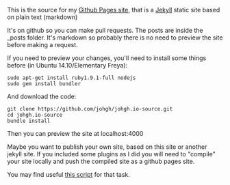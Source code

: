 This is the source for my [Github Pages site](http://johgh.github.io/), that is a [Jekyll](http://jekyllrb.com/) static site based on plain text (markdown)

It's on github so you can make pull requests. The posts are inside the _posts folder. It's markdown so probably there is no need to preview the site before making a request.

If you need to preview your changes, you'll need to install some things before (in Ubuntu 14.10/Elementary Freya):

```
sudo apt-get install ruby1.9.1-full nodejs
sudo gem install bundler
```

And download the code:

```
git clone https://github.com/johgh/johgh.io-source.git
cd johgh.io-source
bundle install
```

Then you can preview the site at localhost:4000

Maybe you want to publish your own site, based on this site or another jekyll site. If you included some plugins as I
did you will need to "compile" your site locally and push the compiled site as a github pages site.

You may find useful [this script](https://github.com/johgh/scripts/blob/master/jkdeploy.sh) for that task.
